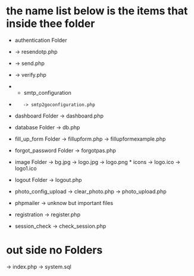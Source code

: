  # the name list below is the items that inside thee folder

  * authentication Folder
  *    -> resendotp.php
  *    -> send.php
  *    -> verify.php
  *    * smtp_configuration
  *        -> smtp2goconfiguration.php

  * dashboard Folder
       -> dashboard.php

  * database Folder
        -> db.php

  * fill_up_form Folder
        -> fillupform.php
        -> fillupformexample.php

  * forgot_password Folder
        -> forgotpas.php

  * image Folder
        -> bg.jpg
        -> logo.jpg
        -> logo.png
        * icons
            -> logo.ico
            -> logo1.ico

  * logout Folder
        -> logout.php

  * photo_config_upload
        -> clear_photo.php
        -> photo_upload.php

  * phpmailer
        -> unknow but important files

  * registration
        -> register.php

  * session_check
        -> check_session.php

 # out side no Folders

 -> index.php
 -> system.sql


